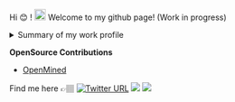 

Hi 😊 ! <img src="https://camo.githubusercontent.com/e8e7b06ecf583bc040eb60e44eb5b8e0ecc5421320a92929ce21522dbc34c891/68747470733a2f2f6d656469612e67697068792e636f6d2f6d656469612f6876524a434c467a6361737252346961377a2f67697068792e676966 " alt="alt text" width="20" height="20">
 Welcome to my github page! (Work in progress)
 
 <summary></summary>
 <details>
 <summary>Summary of my work profile</summary>
        
        I am Sukanya. Currently working as a Technical Writer and Communition Navigator at OpenMined, while I am  
        learning to code in python & trying to understand the codebase of PySyft. I have experience as Industrial 
        service line engineer and moved to becoming a Senior Network Engineer and now exploring AI to understand 
        it's impact on privacy & security! and also trying to explore opportunities & learning how to build things 
        that can create value using AI. 
 
        My work profile has multiple skills that I have gained over period of ~8 years.  My First role was as a  
        Industrial service line engineer(Planner-III) worked for 2 years in Hewlett packard, i have optimized 
        mulitple complex service process (Retail, Global financial accounting, Hewlett packard financial services) 
        and systems of scale of ~300 people working with 100's of application used in these process. based on ILO 
        standards. Defining metrics & measuring the metrics that Generating reports to measure the production and 
        efficiency of these processes. I have created value engineering maps identifying value generation using 
        the existing processes and if it was financial process have worked to ensure it meets SOX compliance. 
 
        Have collaborated with business process management teams (IT / Training / Finance / Operations /HR) to lead 
        projects that identify the key to process changes and consulting on change control process mechanisms.

        My main challenge here was to optimize research work in these processes, which made me to think 
        differently and shift to Information technology as I found to optimize better it is important to know how 
        the background network work which choose me to become a network engineer. 

        As I choose to become a network engineer and learn the skills. I choose to teach in Internetworkz what I 
        learnt. Took CCNA, CCNP and CCIE writing exams and as well as work in work in JPMorgan in learning how 
        Cisco Switches and routers work. My Journey to work more on this field lead me to work with CCS Corp-
        Juniper networks. I have worked to provide Tier1/Tier2 network engineer of all M, MX and T series routers 
        that could be deployed as core, IP edge or as even a switch depending on type of configuration of the 
        router supporting JunosOS and hence gained knowledge of core network , tunneling, authentication, 
        authorisation, accounting, firewall,security, load balancing, VPN, MPLS, SDN, certification authority 
        servers, netowrk module management, Quality of service,url filtering, Network admission control, etc 
        concepts along with grasping how each customer networks backbone architecture work. 

        I moved to Ericsson as Tier3 network engineer part of network services, which is the last point of  
        resolution working on Ericsson edge/core network devices providing carrier grade services providing support 
        to major telecoms like Sprint, AT&T, Telefonica, Airtel, Vodafone and many more. Apart from the regular 
        packet core network, supported broadband subscription, Mobile backbone network(4G LTE), LTE-advanced, IPTV 
        and collaborating with OSS/BSS for network monitoring.       

 </details>
   </details>
</details>

**OpenSource Contributions**
  * [OpenMined](https://www.notion.so/OpenMined-Contributions-4f486ac9463246eb96ad446e8390983e)
  

Find me here 👉🏽
[![Twitter URL](https://img.shields.io/twitter/url/https/twitter.com/sukanya_rs?style=social&label=Follow%20%40sukanya_rs)](https://twitter.com/sukanya_rs) [![](https://img.shields.io/badge/LinkedIn-0077B5?style=for-the-badge&logo=linkedin&logoColor=white)](https://www.linkedin.com/in/sukanyars/) [![](https://img.shields.io/badge/Medium-12100E?style=for-the-badge&logo=medium&logoColor=white)](https://medium.com/@sukanya.me) 
